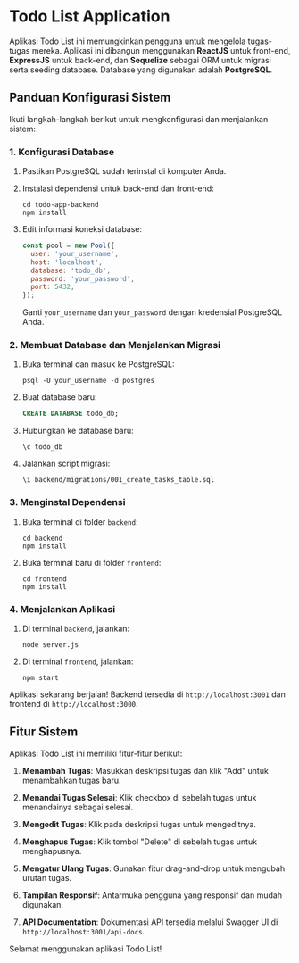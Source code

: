 # Todo List Application

Aplikasi Todo List ini memungkinkan pengguna untuk mengelola tugas-tugas mereka. Aplikasi ini dibangun menggunakan **ReactJS** untuk front-end, **ExpressJS** untuk back-end, dan **Sequelize** sebagai ORM untuk migrasi serta seeding database. Database yang digunakan adalah **PostgreSQL**.

## Panduan Konfigurasi Sistem

Ikuti langkah-langkah berikut untuk mengkonfigurasi dan menjalankan sistem:

### 1. Konfigurasi Database

1. Pastikan PostgreSQL sudah terinstal di komputer Anda.
2. Instalasi dependensi untuk back-end dan front-end:
   ```
   cd todo-app-backend
   npm install
   ```

4. Edit informasi koneksi database:
   ```javascript
   const pool = new Pool({
     user: 'your_username',
     host: 'localhost',
     database: 'todo_db',
     password: 'your_password',
     port: 5432,
   });
   ```
   Ganti `your_username` dan `your_password` dengan kredensial PostgreSQL Anda.

### 2. Membuat Database dan Menjalankan Migrasi

1. Buka terminal dan masuk ke PostgreSQL:
   ```
   psql -U your_username -d postgres
   ```
2. Buat database baru:
   ```sql
   CREATE DATABASE todo_db;
   ```
3. Hubungkan ke database baru:
   ```
   \c todo_db
   ```
4. Jalankan script migrasi:
   ```
   \i backend/migrations/001_create_tasks_table.sql
   ```

### 3. Menginstal Dependensi

1. Buka terminal di folder `backend`:
   ```
   cd backend
   npm install
   ```
2. Buka terminal baru di folder `frontend`:
   ```
   cd frontend
   npm install
   ```

### 4. Menjalankan Aplikasi

1. Di terminal `backend`, jalankan:
   ```
   node server.js
   ```
2. Di terminal `frontend`, jalankan:
   ```
   npm start
   ```

Aplikasi sekarang berjalan! Backend tersedia di `http://localhost:3001` dan frontend di `http://localhost:3000`.

## Fitur Sistem

Aplikasi Todo List ini memiliki fitur-fitur berikut:

1. **Menambah Tugas**: Masukkan deskripsi tugas dan klik "Add" untuk menambahkan tugas baru.

2. **Menandai Tugas Selesai**: Klik checkbox di sebelah tugas untuk menandainya sebagai selesai.

3. **Mengedit Tugas**: Klik pada deskripsi tugas untuk mengeditnya.

4. **Menghapus Tugas**: Klik tombol "Delete" di sebelah tugas untuk menghapusnya.

5. **Mengatur Ulang Tugas**: Gunakan fitur drag-and-drop untuk mengubah urutan tugas.

6. **Tampilan Responsif**: Antarmuka pengguna yang responsif dan mudah digunakan.

7. **API Documentation**: Dokumentasi API tersedia melalui Swagger UI di `http://localhost:3001/api-docs`.

Selamat menggunakan aplikasi Todo List!
